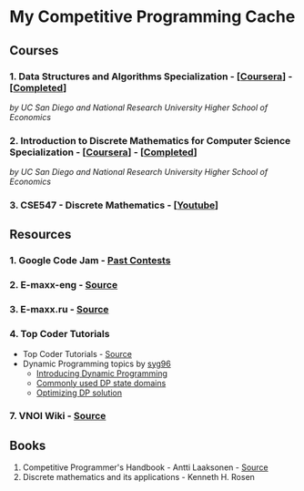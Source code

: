 
# My Competitive Programming Cache
## Courses
### 1. Data Structures and Algorithms Specialization - [[Coursera](https://www.coursera.org/specializations/data-structures-algorithms)] - [[__Completed__](https://www.coursera.org/account/accomplishments/specialization/certificate/AKFYZQ9QD8XH)]
_by UC San Diego and National Research University Higher School of Economics_

### 2. Introduction to Discrete Mathematics for Computer Science Specialization - [[Coursera](https://www.coursera.org/specializations/discrete-mathematics)] - [[__Completed__](https://www.coursera.org/account/accomplishments/specialization/certificate/XKJ5J47MLEUK)]
_by UC San Diego and National Research University Higher School of Economics_

### 3. CSE547 - Discrete Mathematics - [[Youtube](https://www.youtube.com/watch?v=KkuSQGAHan0&list=PL462275E91FC7844D)]

## Resources
### 1. Google Code Jam - [Past Contests](https://codejam.withgoogle.com/codejam/past-contests)
### 2. E-maxx-eng - [Source](https://e-maxx-eng.appspot.com/)
### 3. E-maxx.ru - [Source](http://e-maxx.ru/)
### 4. Top Coder Tutorials

- Top Coder Tutorials - [Source](https://www.topcoder.com/community/data-science/data-science-tutorials/)
- Dynamic Programming topics by [syg96](https://www.topcoder.com/members/syg96)
	+ [Introducing Dynamic Programming](https://apps.topcoder.com/forums/?module=Thread&start=0&threadID=700080)
	+ [Commonly used DP state domains](https://apps.topcoder.com/forums/?module=Thread&start=0&threadID=697369)
	+ [Optimizing DP solution](https://apps.topcoder.com/forums/?module=Thread&start=0&threadID=697925)

### 7. VNOI Wiki - [Source](http://vnoi.info/wiki/Home)


## Books

1. Competitive Programmer's Handbook - Antti Laaksonen - [Source](https://github.com/pllk/cphb)
2. Discrete mathematics and its applications - Kenneth H. Rosen
